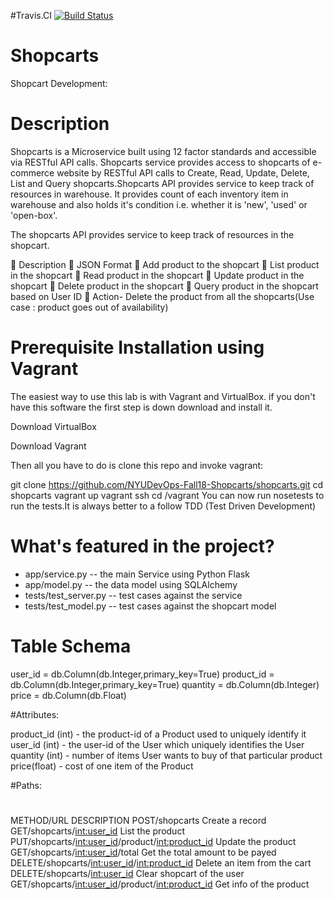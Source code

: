 #Travis.CI
[![Build Status](https://travis-ci.org/NYUDevOps-Fall18-Shopcarts/shopcarts.svg?branch=master)](https://travis-ci.org/NYUDevOps-Fall18-Shopcarts/shopcarts)


# Shopcarts
Shopcart Development:

# Description
Shopcarts is a Microservice built using 12 factor standards and accessible via RESTful API calls. Shopcarts service provides access to shopcarts of e-commerce website by RESTful API calls to Create, Read, Update, Delete, List and Query shopcarts.Shopcarts API provides service to keep track of resources in warehouse. It provides count of each inventory item in warehouse and also holds it's condition i.e. whether it is 'new', 'used' or 'open-box'.

The shopcarts API provides service to keep track of resources in the shopcart.

	Description
	JSON Format
	Add product to the shopcart
	List product in the shopcart
	Read product in the shopcart
	Update product in the shopcart
	Delete product in the shopcart
	Query product in the shopcart based on User ID
	Action- Delete the product from all the shopcarts(Use case : product goes out of availability)

# Prerequisite Installation using Vagrant

The easiest way to use this lab is with Vagrant and VirtualBox. if you don't have this software the first step is down download and install it.

Download VirtualBox

Download Vagrant

Then all you have to do is clone this repo and invoke vagrant:

git clone https://github.com/NYUDevOps-Fall18-Shopcarts/shopcarts.git
cd shopcarts
vagrant up
vagrant ssh
cd /vagrant
You can now run nosetests to run the tests.It is always better to a follow TDD (Test Driven Development)

# What's featured in the project?
* app/service.py -- the main Service using Python Flask
* app/model.py -- the data model using SQLAlchemy
* tests/test_server.py -- test cases against the service
* tests/test_model.py -- test cases against the shopcart model


# Table Schema
user_id = db.Column(db.Integer,primary_key=True)
product_id = db.Column(db.Integer,primary_key=True)
quantity = db.Column(db.Integer)
price = db.Column(db.Float)

#Attributes:

product_id (int)    - the product-id of a Product used to uniquely identify it
user_id (int)       - the user-id of the User which uniquely identifies the User
quantity (int)     - number of items User wants to buy of that particular product
price(float)       - cost of one item of the Product

#Paths:

#
METHOD/URL	                                                         DESCRIPTION
POST/shopcarts	 	                                               Create a record
GET/shopcarts/<int:user_id>		                                  List the product
PUT/shopcarts/<int:user_id>/product/<int:product_id>	        Update the product
GET/shopcarts/<int:user_id>/total		            Get the total amount to be payed
DELETE/shopcarts/<int:user_id>/<int:product_id>		  Delete an item from the cart
DELETE/shopcarts/<int:user_id>	                      Clear shopcart of the user
GET/shopcarts/<int:user_id>/product/<int:product_id>	   Get info of the product
